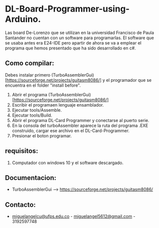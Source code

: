 DL-Board-Programmer-using-Arduino.
==========

Las board De-Lorenzo que se utilizan en la universidad Francisco de Paula Santander no cuentan con un software para programarlas.
El software que se usaba antes era E24-IDE pero apartir de ahora se va a emplear
el programa que hemos presentado que ha sido desarrollado en c#.

Como compilar:
-------------------
Debes instalar primero (TurboAssemblerGui)[https://sourceforge.net/projects/guitasm8086/] y el programador que se encuentra en el folder "install before".
1. Abrir el programa (TurboAssemblerGui)[https://sourceforge.net/projects/guitasm8086/]
2. Escribir el programaen lenguaje ensamblador.
3. Ejecutar tools/Assemble.
4. Ejecutar tools/Build.
5. Abrir el programa DL-Card Programmer y conectarse al puerto serie.
6. En la consola del turboAssembler aparece la ruta del programa .EXE construido, cargar ese archivo en el DL-Card-Programmer.
7. Presionar el boton programar.

requisitos:
--------------------
1. Computador con windows 10 y el software descargado.

Documentacion:
--------------------
+ TurboAssemblerGui  --> https://sourceforge.net/projects/guitasm8086/

Contacto:
--------------------

+ miguelangelcu@ufps.edu.co - miguelangel5612@gmail.com - 3192597748

